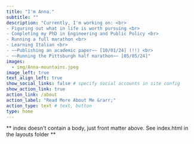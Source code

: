 ```yaml
---
title: "I'm Anna."
subtitle: ""
description: "Currently, I'm working on: <br>
- Figuring out what in life is worth pursuing <br>
- Completing my PhD in Engineering and Public Policy <br>
- Running a full marathon <br>
- Learning Italian <br>
- ~~Publishing an academic paper~~ [10/01/24] (!!) <br>
- ~~Running the Pittsburgh half marathon~~ [05/05/24]"
images:
  - img/Anna-mountains.jpeg
image_left: true
text_align_left: true
show_social_links: false # specify social accounts in site config
show_action_link: true
action_link: /about
action_label: "Read More About Me &rarr;"
action_type: text # text, button
type: home
---
```


** index doesn't contain a body, just front matter above.
See index.html in the layouts folder **
